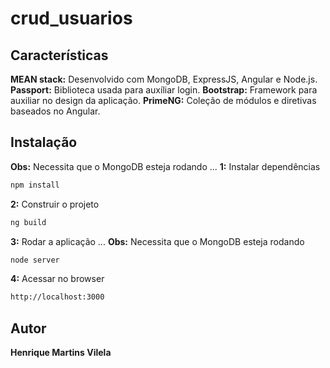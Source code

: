 # crud_usuarios

## Características

**MEAN stack:** Desenvolvido com MongoDB, ExpressJS, Angular e Node.js.
**Passport:** Biblioteca usada para auxíliar login.
**Bootstrap:** Framework para auxiliar no design da aplicação. 
**PrimeNG:** Coleção de módulos e diretivas baseados no Angular.

## Instalação

**Obs:** Necessita que o MongoDB esteja rodando
...
**1:** Instalar dependências
```bash
npm install
```
**2:** Construir o projeto
```bash
ng build
```
**3:** Rodar a aplicação
...
**Obs:** Necessita que o MongoDB esteja rodando
```bash
node server
```
**4:** Acessar no browser
```bash
http://localhost:3000
```

## Autor
**Henrique Martins Vilela**
